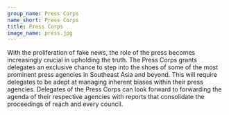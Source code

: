 ```yaml
---
group_name: Press Corps
name_short: Press Corps
title: Press Corps
image_name: press.jpg
---
```


With the proliferation of fake news, the role of the press becomes 
increasingly crucial in upholding the truth. The Press Corps grants 
delegates an exclusive chance to step into the shoes of some of the most 
prominent press agencies in Southeast Asia and beyond. This will require 
delegates to be adept at managing inherent biases within their press agencies. 
Delegates of the Press Corps can look forward to forwarding the agenda of 
their respective agencies with reports that consolidate the proceedings of 
reach and every council.
